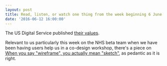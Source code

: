 ```yaml
---
layout: post
title: Read, listen, or watch one thing from the week beginning 6 June 2016
date: '2016-06-12 16:00:00'
---
```


The US Digital Service published [their values](https://medium.com/@USDigitalService/our-values-1fc02b53598#.u6qgcdkrf).

Relevant to us particularly this week on the NHS beta team when we have been having users help us in a co-design workshop, there's a piece on [When you say "wireframe", you actually mean "sketch"](https://medium.com/interviews-with-myself/when-you-say-wireframe-you-actually-mean-sketch-bb26a60230e3), as pedantic as it is right.
